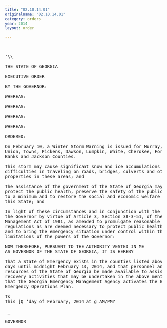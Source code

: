 ```yaml
---
title: "02.10.14.01"
originalname: "02.10.14.01"
category: orders
year: 2014
layout: order

---
```

<pre>
 

'\\

THE STATE OF GEORGIA

EXECUTIVE ORDER

BY THE GOVERNOR:

WHEREAS:

WHEREAS:

WHEREAS:

WHEREAS:

ORDERED:

On February 10, a Winter Storm Warning is issued for Murray, Fannin, Gilmer,
Union, Towns, Pickens, Dawson, Lumpkin, White, Cherokee, Forsyth, Hall,
Banks and Jackson Counties.

This storm may cause significant snow and ice accumulations creating major
difficulties in traveling on roads, bridges, culverts and other public and private
properties in these areas; and

The assistance of the government of the State of Georgia may be necessary to
protect the public health, preserve the safety of the public, keep property damage
to a minimum and to restore the social and economic welfare of the citizens of
this State; and

In light of these circumstances and in conjunction with the authority vested in
the Governor by virtue of Article 3, Section 38-3-51, of the Georgia Emergency
Management Act of 1981, as amended to promulgate reasonable orders, rules and
regulations as are deemed necessary to protect public health, safety and welfare,
and to bring the emergency situation under control within the acknowledged
limitations of the powers of the Governor:

NOW THEREFORE, PURSUANT TO THE AUTHORITY VESTED IN ME
AS GOVERNOR OF THE STATE OF GEORGIA, IT IS HEREBY

That a State of Emergency exists in the counties listed above for a period of three
days until midnight February 13, 2014, and that personnel and equipment
resources of the State of Georgia be made available to assist in response and
recovery activities that may be undertaken in the above mentioned counties, and
that the Georgia Emergency Management Agency activates the Georgia
Emergency Operations Plan.

Ts
This [Q ‘day of February, 2014 at g AM/PM?

 _

GOVERNOR

</pre>
